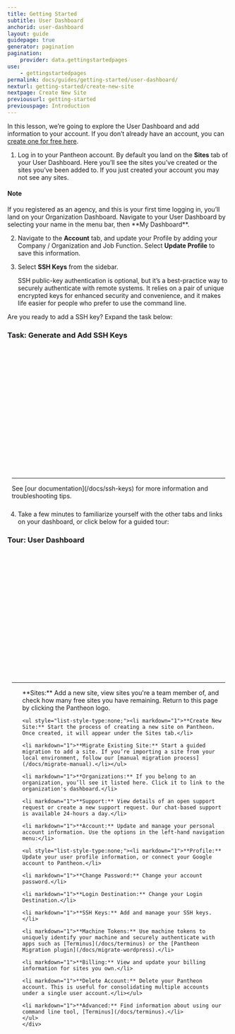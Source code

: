 ```yaml
---
title: Getting Started
subtitle: User Dashboard
anchorid: user-dashboard
layout: guide
guidepage: true
generator: pagination
pagination:
    provider: data.gettingstartedpages
use:
    - gettingstartedpages
permalink: docs/guides/getting-started/user-dashboard/
nexturl: getting-started/create-new-site
nextpage: Create New Site
previousurl: getting-started
previouspage: Introduction
---
```


In this lesson, we’re going to explore the User Dashboard and add information to your account. If you don’t already have an account, you can [create one for free here](https://pantheon.io/register).

1. Log in to your Pantheon account. By default you land on the **Sites** tab of your User Dashboard. Here you’ll see the sites you’ve created or the sites you’ve been added to. If you just created your account you may not see any sites.

<div class="alert alert-info">
<h4 class="info">Note</h4>
<p>If you registered as an agency, and this is your first time logging in, you’ll land on your Organization Dashboard. Navigate to your User Dashboard by selecting your name in the menu bar, then **My Dashboard**.
</p></div>

2. Navigate to the **Account** tab, and update your Profile by adding your Company / Organization and Job Function. Select **Update Profile** to save this information.

3. Select **SSH Keys** from the sidebar.

    SSH public-key authentication is optional, but it’s a best-practice way to securely authenticate with remote systems. It relies on a pair of unique encrypted keys for enhanced security and convenience, and it makes life easier for people who prefer to use the command line.
  
  Are you ready to add a SSH key? Expand the task below:

<div class="panel panel-video" id="accordion">
  <div class="panel-heading panel-video-heading">
    <a class="accordion-toggle panel-video-title collapsed" data-toggle="collapse" data-parent="#accordion" data-proofer-ignore data-target="#ssh-task"><h3 class="panel-title panel-video-title" style="cursor:pointer;">Task: Generate and Add SSH Keys</h3></a>
  </div>
  <div id="ssh-task" class="collapse" style="padding:10px;">
    <script src="//fast.wistia.com/embed/medias/wwrjwsivwa.jsonp" async></script><script src="//fast.wistia.com/assets/external/E-v1.js" async></script><div class="wistia_responsive_padding" style="padding:56.25% 0 0 0;position:relative;"><div class="wistia_responsive_wrapper" style="height:100%;left:0;position:absolute;top:0;width:100%;"><div class="wistia_embed wistia_async_mnuxft90ya videoFoam=true" style="height:100%;width:100%">&nbsp;</div></div></div>
    <hr>
    <div markdown="1">
    See [our documentation](/docs/ssh-keys) for more information and troubleshooting tips.
    </div>
  </div>
</div>

4. Take a few minutes to familiarize yourself with the other tabs and links on your dashboard, or click below for a guided tour:

<div class="panel panel-video" id="accordion">
  <div class="panel-heading panel-video-heading">
    <a class="accordion-toggle panel-video-title collapsed" data-toggle="collapse" data-parent="#accordion" data-proofer-ignore data-target="#user-dashboard-tour"><h3 class="panel-title panel-video-title" style="cursor:pointer;">Tour: User Dashboard</h3></a>
  </div>
  <div id="user-dashboard-tour" class="collapse" style="padding:10px;">
    <script src="//fast.wistia.com/embed/medias/hzsntt6bi2.jsonp" async></script><script src="//fast.wistia.com/assets/external/E-v1.js" async></script><div class="wistia_responsive_padding" style="padding:56.25% 0 0 0;position:relative;"><div class="wistia_responsive_wrapper" style="height:100%;left:0;position:absolute;top:0;width:100%;"><div class="wistia_embed wistia_async_hzsntt6bi2 videoFoam=true" style="height:100%;width:100%">&nbsp;</div></div></div>
    <div>
    <hr>
    <ul style="list-style-type:none;">
    <li markdown="1">**Sites:** Add a new site, view sites you're a team member of, and check how many free sites you have remaining. Return to this page by clicking the Pantheon logo.</li>

    <ul style="list-style-type:none;"><li markdown="1">**Create New Site:** Start the process of creating a new site on Pantheon. Once created, it will appear under the Sites tab.</li>

    <li markdown="1">**Migrate Existing Site:** Start a guided migration to add a site. If you’re importing a site from your local environment, follow our [manual migration process](/docs/migrate-manual).</li></ul>

    <li markdown="1">**Organizations:** If you belong to an organization, you’ll see it listed here. Click it to link to the organization's dashboard.</li>

    <li markdown="1">**Support:** View details of an open support request or create a new support request. Our chat-based support is available 24-hours a day.</li>

    <li markdown="1">**Account:** Update and manage your personal account information. Use the options in the left-hand navigation menu:</li>

    <ul style="list-style-type:none;"><li markdown="1">**Profile:** Update your user profile information, or connect your Google account to Pantheon.</li>

    <li markdown="1">**Change Password:** Change your account password.</li>

    <li markdown="1">**Login Destination:** Change your Login Destination.</li>

    <li markdown="1">**SSH Keys:** Add and manage your SSH keys.</li>

    <li markdown="1">**Machine Tokens:** Use machine tokens to uniquely identify your machine and securely authenticate with apps such as [Terminus](/docs/terminus) or the [Pantheon Migration plugin](/docs/migrate-wordpress).</li>

    <li markdown="1">**Billing:** View and update your billing information for sites you own.</li>

    <li markdown="1">**Delete Account:** Delete your Pantheon account. This is useful for consolidating multiple accounts under a single user account.</li></ul>

    <li markdown="1">**Advanced:** Find information about using our command line tool, [Terminus](/docs/terminus).</li>
    </ul>
    </div>
  </div>
</div>
